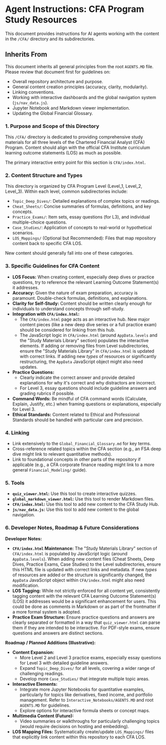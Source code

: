 # Agent Instructions: CFA Program Study Resources

This document provides instructions for AI agents working with the content in the `/CFA/` directory and its subdirectories.

## Inherits From

This document inherits all general principles from the root `AGENTS.MD` file. Please review that document first for guidelines on:

*   Overall repository architecture and purpose.
*   General content creation principles (accuracy, clarity, modularity).
*   Linking conventions.
*   Working with interactive dashboards and the global navigation system (`js/nav_data.js`).
*   Jupyter Notebook and Markdown viewer implementation.
*   Updating the Global Financial Glossary.

### 1. Purpose and Scope of this Directory
This `/CFA/` directory is dedicated to providing comprehensive study materials for all three levels of the Chartered Financial Analyst (CFA) Program. Content should align with the official CFA Institute curriculum learning outcome statements (LOS) as much as possible.

The primary interactive entry point for this section is `CFA/index.html`.

### 2. Content Structure and Types
This directory is organized by CFA Program Level (Level_1, Level_2, Level_3). Within each level, common subdirectories include:
*   `Topic_Deep_Dives/`: Detailed explanations of complex topics or readings.
*   `Cheat_Sheets/`: Concise summaries of formulas, definitions, and key concepts.
*   `Practice_Exams/`: Item sets, essay questions (for L3), and individual multiple-choice questions.
*   `Case_Studies/`: Application of concepts to real-world or hypothetical scenarios.
*   `LOS_Mappings/` (Optional but Recommended): Files that map repository content back to specific CFA LOS.

New content should generally fall into one of these categories.

### 3. Specific Guidelines for CFA Content
*   **LOS Focus:** When creating content, especially deep dives or practice questions, try to reference the relevant Learning Outcome Statement(s) it addresses.
*   **Accuracy:** Given the nature of exam preparation, accuracy is paramount. Double-check formulas, definitions, and explanations.
*   **Clarity for Self-Study:** Content should be written clearly enough for individuals to understand concepts through self-study.
*   **Integration with `CFA/index.html`:**
    *   The `CFA/index.html` page acts as an interactive hub. New major content pieces (like a new deep dive series or a full practice exam) should be considered for linking from this hub.
    *   The JavaScript logic in `CFA/index.html` (around `AppData.levels` and the "Study Materials Library" section) populates the interactive elements. If adding or removing files from Level subdirectories, ensure the "Study Materials Library" in `CFA/index.html` is updated with correct links. If adding new *types* of resources or significantly restructuring, the `AppData` JavaScript object might also need updates.
*   **Practice Questions:**
    *   Clearly indicate the correct answer and provide detailed explanations for why it's correct and why distractors are incorrect.
    *   For Level 3, essay questions should include guideline answers and grading rubrics if possible.
*   **Command Words:** Be mindful of CFA command words (Calculate, Explain, Justify, etc.) when framing questions or explanations, especially for Level 3.
*   **Ethical Standards:** Content related to Ethical and Professional Standards should be handled with particular care and precision.

### 4. Linking
*   Link extensively to the `Global_Financial_Glossary.md` for key terms.
*   Cross-reference related topics within the CFA section (e.g., an FSA deep dive might link to relevant quantitative methods).
*   Link to foundational concepts in other parts of the repository if applicable (e.g., a CFA corporate finance reading might link to a more general `Financial_Modeling/` guide).

### 5. Tools

*   **`quiz_viewer.html`:** Use this tool to create interactive quizzes.
*   **`global_markdown_viewer.html`:** Use this tool to render Markdown files.
*   **`CFA/index.html`:** Use this tool to add new content to the CFA Study Hub.
*   **`js/nav_data.js`:** Use this tool to add new content to the global navigation.

### 6. Developer Notes, Roadmap & Future Considerations

**Developer Notes:**
*   **`CFA/index.html` Maintenance:** The "Study Materials Library" section of `CFA/index.html` is populated by JavaScript logic (around `AppData.levels`). When adding new content files (Cheat Sheets, Deep Dives, Practice Exams, Case Studies) to the Level subdirectories, ensure this HTML file is updated with correct links and metadata. If new *types* of resources are added or the structure is significantly changed, the `AppData` JavaScript object within `CFA/index.html` might also need modification.
*   **LOS Tagging:** While not strictly enforced for all content yet, consistently tagging content with the relevant CFA Learning Outcome Statement(s) (LOS) it addresses would be a significant enhancement for users. This could be done as comments in Markdown or as part of the frontmatter if a more formal system is adopted.
*   **Practice Exam Structure:** Ensure practice questions and answers are clearly separated or formatted in a way that `quiz_viewer.html` can parse them if they are intended to be interactive. For PDF-style exams, ensure questions and answers are distinct sections.

**Roadmap / Planned Additions (Illustrative):**
*   **Content Expansion:**
    *   More Level 2 and Level 3 practice exams, especially essay questions for Level 3 with detailed guideline answers.
    *   Expand `Topic_Deep_Dives/` for all levels, covering a wider range of challenging readings.
    *   Develop more `Case_Studies/` that integrate multiple topic areas.
*   **Interactive Elements:**
    *   Integrate more Jupyter Notebooks for quantitative examples, particularly for topics like derivatives, fixed income, and portfolio management. Refer to `Interactive_Notebooks/AGENTS.MD` and root `AGENTS.MD` for guidelines.
    *   Explore options for interactive formula sheets or concept maps.
*   **Multimedia Content (Future):**
    *   Video summaries or walkthroughs for particularly challenging topics (would require decisions on hosting and embedding).
*   **LOS Mapping Files:** Systematically create/update `LOS_Mappings/` files that explicitly link content within this repository to each CFA LOS.
